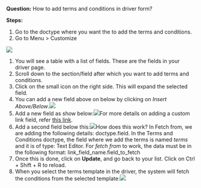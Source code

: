 **Question:** How to add terms and conditions in driver form?

**Steps:**

1.  Go to the doctype where you want the to add the terms and conditions.
2.  Go to Menu > Customize

![](https://docs.erpnext.com/files/c6WTMJQ.png)

1.  You will see a table with a list of fields. These are the fields in your driver page.
2.  Scroll down to the section/field after which you want to add terms and conditions.
3.  Click on the small icon on the right side. This will expand the selected field.
4.  You can add a new field above on below by clicking on _Insert Above/Below_.![](https://docs.erpnext.com/files/AsJWH8L.png)
5.  Add a new field as show below:![](https://docs.erpnext.com/files/YGEuBrn.png)For more details on adding a custom link field, refer [this link](https://erpnext.com/docs/user/manual/en/customize-erpnext/articles/creating-custom-link-field).
6.  Add a second field below this:![](https://docs.erpnext.com/files/LoWglZL.png)How does this work? In Fetch from, we are adding the following details: doctype.field. In the Terms and Conditions doctype, the field where we add the terms is named _terms_ and it is of type: Text Editor. For _fetch from_ to work, the data must be in the following format: link_field_name.field_to_fetch
7.  Once this is done, click on **Update**, and go back to your list. Click on Ctrl + Shift + R to reload.
8.  When you select the terms template in the driver, the system will fetch the conditions from the selected template:![](https://docs.erpnext.com/files/b7hVL7Y.png)